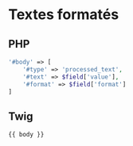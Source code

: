 # Textes formatés

## PHP

```php
'#body' => [
    '#type' => 'processed_text',
    '#text' => $field['value'],
    '#format' => $field['format']
]
```

## Twig

```twig
{{ body }}
```

